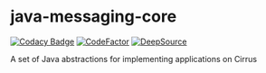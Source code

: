 # java-messaging-core

[![Codacy Badge](https://app.codacy.com/project/badge/Grade/aa6f629d7b8f4f57bf3e03c5d920e76b)](https://www.codacy.com/gh/project-cirrus/cirrus-java-messaging-core/dashboard?utm_source=github.com&amp;utm_medium=referral&amp;utm_content=project-cirrus/java-messaging-core&amp;utm_campaign=Badge_Grade)
[![CodeFactor](https://www.codefactor.io/repository/github/project-cirrus/java-messaging-core/badge)](https://www.codefactor.io/repository/github/project-cirrus/cirrus-java-messaging-core)
[![DeepSource](https://deepsource.io/gh/project-cirrus/java-messaging-core.svg/?label=active+issues&show_trend=true)](https://deepsource.io/gh/project-cirrus/cirrus-java-messaging-core/?ref=repository-badge)

A set of Java abstractions for implementing applications on Cirrus
